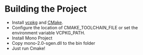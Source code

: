 # Building the Project
 - Install [vcpkg](https://vcpkg.io/en/getting-started.html) and [CMake](https://cmake.org/install/).
 - Configure the location of CMAKE_TOOLCHAIN_FILE or set the environment variable VCPKG_PATH.
 - Install Mono Project
 - Copy mono-2.0-sgen.dll to the bin folder
 - Just run Cmake!
